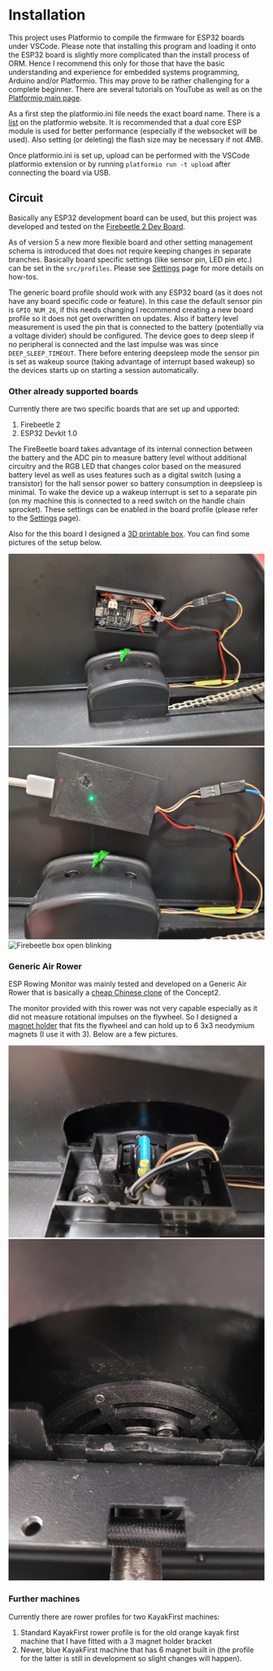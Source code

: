 
# Installation

This project uses Platformio to compile the firmware for ESP32 boards under VSCode. Please note that installing this program and loading it onto the ESP32 board is slightly more complicated than the install process of ORM. Hence I recommend this only for those that have the basic understanding and experience for embedded systems programming, Arduino and/or Platformio. This may prove to be rather challenging for a complete beginner. There are several tutorials on YouTube as well as on the [Platformio main page](https://platformio.org/).

As a first step the platformio.ini file needs the exact board name. There is a [list](https://docs.platformio.org/en/latest/boards/index.html#espressif-32) on the platformio website. It is recommended that a dual core ESP module is used for better performance (especially if the websocket will be used). Also setting (or deleting) the flash size may be necessary if not 4MB.

Once platformio.ini is set up, upload can be performed with the VSCode platformio extension or by running `platformio run -t upload` after connecting the board via USB.

## Circuit

Basically any ESP32 development board can be used, but this project was developed and tested on the [Firebeetle 2 Dev Board](https://www.dfrobot.com/product-2231.html).

As of version 5 a new more flexible board and other setting management schema is introduced that does not require keeping changes in separate branches. Basically board specific settings (like sensor pin, LED pin etc.) can be set in the `src/profiles`. Please see [Settings](docs/settings.md) page for more details on how-tos.

The generic board profile should work with any ESP32 board (as it does not have any board specific code or feature). In this case the default sensor pin is `GPIO_NUM_26`, if this needs changing I recommend creating a new board profile so it does not get overwritten on updates. Also if battery level measurement is used the pin that is connected to the battery (potentially via a voltage divider) should be configured. The device goes to deep sleep if no peripheral is connected and the last impulse was was since `DEEP_SLEEP_TIMEOUT`. There before entering deepsleep mode the sensor pin is set as wakeup source (taking advantage of interrupt based wakeup) so the devices starts up on starting a session automatically.

### Other already supported boards

Currently there are two specific boards that are set up and upported:

1. Firebeetle 2
2. ESP32 Devkit 1.0

The FireBeetle board takes advantage of its internal connection between the battery and the ADC pin to measure battery level without additional circuitry and the RGB LED that changes color based on the measured battery level as well as uses features such as a digital switch (using a transistor) for the hall sensor power so battery consumption in deepsleep is minimal. To wake the device up a wakeup interrupt is set to a separate pin (on my machine this is connected to a reed switch on the handle chain sprocket). These settings can be enabled in the board profile (please refer to the [Settings](docs/settings.md) page).

Also for the this board I designed a [3D printable box](https://www.printables.com/model/441912-firebeetle-2-esp32-e-box-for-esp-rowing-monitor). You can find some pictures of the setup below.

![Firebeetle box open](imgs/firebeetle-box-open.jpg)
![Firebeetle box closed](imgs/firebeetle-box-closed.jpg)
![Firebeetle box open blinking](imgs/firebeetle-box-open-blink.jpg)

### Generic Air Rower

ESP Rowing Monitor was mainly tested and developed on a Generic Air Rower that is basically a [cheap Chinese clone](https://www.aliexpress.com/item/1005002302662579.html) of the Concept2.

The monitor provided with this rower was not very capable especially as it did not measure rotational impulses on the flywheel. So I designed a [magnet holder](https://www.printables.com/model/442340-generic-air-rower-flywheel-magnet-holder) that fits the flywheel and can hold up to 6 3x3 neodymium magnets (I use it with 3). Below are a few pictures.

![Manget holder 1](imgs/magnet-holder-bracket-1.jpg)
![Manget holder 2](imgs/magnet-holder-bracket-2.jpg)

### Further machines

Currently there are rower profiles for two KayakFirst machines:

1. Standard KayakFirst rower profile is for the old orange kayak first machine that I have fitted with a 3 magnet holder bracket
2. Newer, blue KayakFirst machine that has 6 magnet built in (the profile for the latter is still in development so slight changes will happen).
